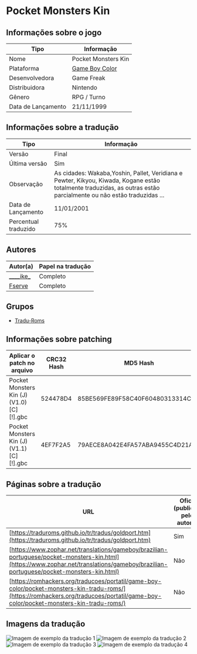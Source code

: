 # Pocket Monsters Kin

## Informações sobre o jogo

| Tipo | Informação |
| ----------- | ----------- |
| Nome | Pocket Monsters Kin |
| Plataforma | [Game Boy Color](../) |
| Desenvolvedora | Game Freak |
| Distribuidora | Nintendo |
| Gênero | RPG / Turno |
| Data de Lançamento | 21/11/1999 |

## Informações sobre a tradução

| Tipo | Informação |
| ----------- | ----------- |
| Versão | Final |
| Última versão | Sim |
| Observação | As cidades: Wakaba,Yoshin, Pallet, Veridiana e Pewter, Kikyou, Kiwada, Kogane estão totalmente traduzidas, as outras estão parcialmente ou não estão traduzidas \.\.\. |
| Data de Lançamento | 11/01/2001 |
| Percentual traduzido | 75% |

## Autores

| Autor(a) | Papel na tradução |
| ----------- | ----------- |
| [\_\_\_\_ike\_](../../../autores/ike/) | Completo |
| [Fserve](../../../autores/fserve/) | Completo |

## Grupos

* [Tradu\-Roms](../../../grupos/tradu-roms/)

## Informações sobre patching

| Aplicar o patch no arquivo | CRC32 Hash | MD5 Hash |
| ----------- | ----------- | ----------- |
| Pocket Monsters Kin \(J\) \(V1\.0\) \[C\]\[\!\]\.gbc | 524478D4 | 85BE569FE89F58C40F60480313314C67 |
| Pocket Monsters Kin \(J\) \(V1\.1\) \[C\]\[\!\]\.gbc | 4EF7F2A5 | 79AECE8A042E4FA57ABA9455C4D21A97 |

## Páginas sobre a tradução

| URL | Oficial (publicado pelos autores) | Possuí link de download |
| ----------- | ----------- | ----------- |
| [https://traduroms.github.io/tr/tradus/goldport.htm](https://traduroms.github.io/tr/tradus/goldport.htm) | Sim | Sim |
| [https://www.zophar.net/translations/gameboy/brazilian-portuguese/pocket-monsters-kin.html](https://www.zophar.net/translations/gameboy/brazilian-portuguese/pocket-monsters-kin.html) | Não | Sim |
| [https://romhackers.org/traducoes/portatil/game-boy-color/pocket-monsters-kin-tradu-roms/](https://romhackers.org/traducoes/portatil/game-boy-color/pocket-monsters-kin-tradu-roms/) | Não | Não |

## Imagens da tradução

![Imagem de exemplo da tradução 1](1.png)
![Imagem de exemplo da tradução 2](2.png)
![Imagem de exemplo da tradução 3](3.png)
![Imagem de exemplo da tradução 4](4.png)